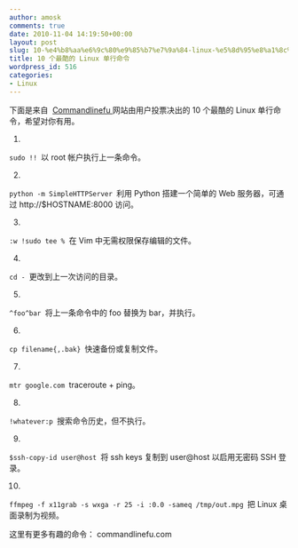 ```yaml
---
author: amosk
comments: true
date: 2010-11-04 14:19:50+00:00
layout: post
slug: 10-%e4%b8%aa%e6%9c%80%e9%85%b7%e7%9a%84-linux-%e5%8d%95%e8%a1%8c%e5%91%bd%e4%bb%a4
title: 10 个最酷的 Linux 单行命令
wordpress_id: 516
categories:
- Linux
---
```


下面是来自   [ Commandlinefu  ](http://commandlinefu.com/) 网站由用户投票决出的 10 个最酷的 Linux 单行命令，希望对你有用。






	
  1. 


`sudo !!
`以 root 帐户执行上一条命令。

	
  2. 


`python -m SimpleHTTPServer
`利用 Python 搭建一个简单的 Web 服务器，可通过 http://$HOSTNAME:8000 访问。

	
  3. 


`:w !sudo tee %
`在 Vim 中无需权限保存编辑的文件。

	
  4. 


`cd -
`更改到上一次访问的目录。

	
  5. 


`^foo^bar
`将上一条命令中的 foo 替换为 bar，并执行。

	
  6. 


`cp filename{,.bak}
`快速备份或复制文件。

	
  7. 


`mtr google.com
`traceroute + ping。

	
  8. 


`!whatever:p
`搜索命令历史，但不执行。

	
  9. 


`$ssh-copy-id user@host
`将 ssh keys 复制到 user@host 以启用无密码 SSH 登录。

	
  10. 


`ffmpeg -f x11grab -s wxga -r 25 -i :0.0 -sameq /tmp/out.mpg
`把 Linux 桌面录制为视频。


这里有更多有趣的命令： commandlinefu.com
